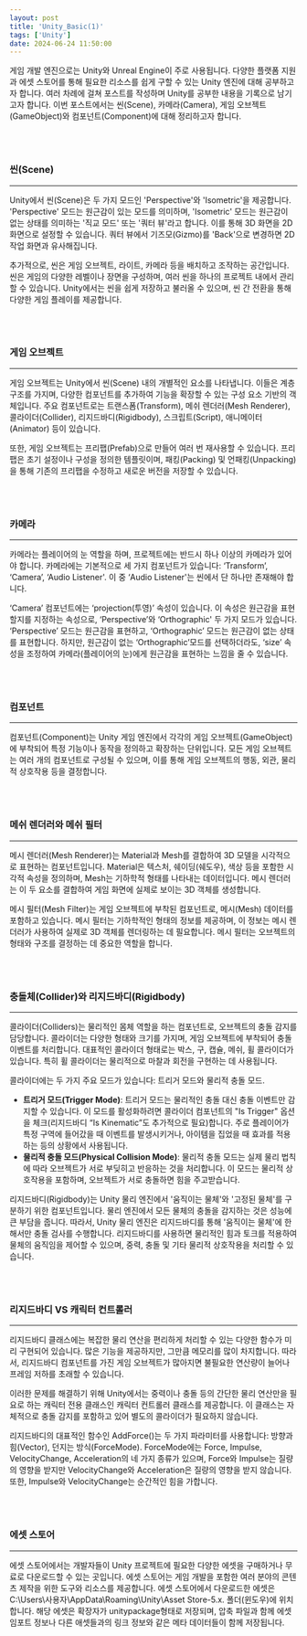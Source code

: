 ```yaml
---
layout: post
title: 'Unity_Basic(1)'
tags: ['Unity']
date: 2024-06-24 11:50:00
---
```


게임 개발 엔진으로는 Unity와 Unreal Engine이 주로 사용됩니다. 다양한 플랫폼 지원과 에셋 스토어를 통해 필요한 리소스를 쉽게 구할 수 있는 Unity 엔진에 대해 공부하고자 합니다. 여러 차례에 걸쳐 포스트를 작성하며 Unity를 공부한 내용을 기록으로 남기고자 합니다. 이번 포스트에서는 씬(Scene), 카메라(Camera), 게임 오브젝트(GameObject)와 컴포넌트(Component)에 대해 정리하고자 합니다.

<br>
<br>

### **씬(Scene)**

---

Unity에서 씬(Scene)은 두 가지 모드인 'Perspective'와 'Isometric'을 제공합니다. 'Perspective' 모드는 원근감이 있는 모드를 의미하며, 'Isometric' 모드는 원근감이 없는 상태를 의미하는 '직교 모드' 또는 '쿼터 뷰'라고 합니다. 이를 통해 3D 화면을 2D 화면으로 설정할 수 있습니다. 쿼터 뷰에서 기즈모(Gizmo)를 'Back'으로 변경하면 2D 작업 화면과 유사해집니다.

추가적으로, 씬은 게임 오브젝트, 라이트, 카메라 등을 배치하고 조작하는 공간입니다. 씬은 게임의 다양한 레벨이나 장면을 구성하며, 여러 씬을 하나의 프로젝트 내에서 관리할 수 있습니다. Unity에서는 씬을 쉽게 저장하고 불러올 수 있으며, 씬 간 전환을 통해 다양한 게임 플레이를 제공합니다.

<br>
<br>

### **게임 오브젝트**

---

게임 오브젝트는 Unity에서 씬(Scene) 내의 개별적인 요소를 나타냅니다. 이들은 계층 구조를 가지며, 다양한 컴포넌트를 추가하여 기능을 확장할 수 있는 구성 요소 기반의 객체입니다. 주요 컴포넌트로는 트랜스폼(Transform), 메쉬 렌더러(Mesh Renderer), 콜라이더(Collider), 리지드바디(Rigidbody), 스크립트(Script), 애니메이터(Animator) 등이 있습니다.

또한, 게임 오브젝트는 프리팹(Prefab)으로 만들어 여러 번 재사용할 수 있습니다. 프리팹은 초기 설정이나 구성을 정의한 템플릿이며, 패킹(Packing) 및 언패킹(Unpacking)을 통해 기존의 프리팹을 수정하고 새로운 버전을 저장할 수 있습니다.

<br>
<br>

### **카메라**

---

카메라는 플레이어의 눈 역할을 하며, 프로젝트에는 반드시 하나 이상의 카메라가 있어야 합니다. 카메라에는 기본적으로 세 가지 컴포넌트가 있습니다: ‘Transform’, ‘Camera’, ‘Audio Listener'. 이 중 ‘Audio Listener'는 씬에서 단 하나만 존재해야 합니다.

‘Camera’ 컴포넌트에는 ‘projection(투영)’ 속성이 있습니다. 이 속성은 원근감을 표현할지를 지정하는 속성으로, ‘Perspective’와 ‘Orthographic' 두 가지 모드가 있습니다. ‘Perspective’ 모드는 원근감을 표현하고, ‘Orthographic’ 모드는 원근감이 없는 상태를 표현합니다. 하지만, 원근감이 없는 ‘Orthographic’모드를 선택하더라도, ‘size’ 속성을 조정하여 카메라(플레이어의 눈)에게 원근감을 표현하는 느낌을 줄 수 있습니다.

<br>
<br>

### **컴포넌트**

---

컴포넌트(Component)는 Unity 게임 엔진에서 각각의 게임 오브젝트(GameObject)에 부착되어 특정 기능이나 동작을 정의하고 확장하는 단위입니다. 모든 게임 오브젝트는 여러 개의 컴포넌트로 구성될 수 있으며, 이를 통해 게임 오브젝트의 행동, 외관, 물리적 상호작용 등을 결정합니다.

<br>
<br>

### **메쉬 렌더러와 메쉬 필터**

---

메시 렌더러(Mesh Renderer)는 Material과 Mesh를 결합하여 3D 모델을 시각적으로 표현하는 컴포넌트입니다. Material은 텍스처, 쉐이딩(쉐도우), 색상 등을 포함한 시각적 속성을 정의하며, Mesh는 기하학적 형태를 나타내는 데이터입니다. 메시 렌더러는 이 두 요소를 결합하여 게임 화면에 실제로 보이는 3D 객체를 생성합니다.

메시 필터(Mesh Filter)는 게임 오브젝트에 부착된 컴포넌트로, 메시(Mesh) 데이터를 포함하고 있습니다. 메시 필터는 기하학적인 형태의 정보를 제공하며, 이 정보는 메시 렌더러가 사용하여 실제로 3D 객체를 렌더링하는 데 필요합니다. 메시 필터는 오브젝트의 형태와 구조를 결정하는 데 중요한 역할을 합니다.

<br>
<br>

### **충돌체(Collider)와 리지드바디(Rigidbody)**

---

콜라이더(Colliders)는 물리적인 몸체 역할을 하는 컴포넌트로, 오브젝트의 충돌 감지를 담당합니다. 콜라이더는 다양한 형태와 크기를 가지며, 게임 오브젝트에 부착되어 충돌 이벤트를 처리합니다. 대표적인 콜라이더 형태로는 박스, 구, 캡슐, 메쉬, 휠 콜라이더가 있습니다. 특히 휠 콜라이더는 물리적으로 마찰과 회전을 구현하는 데 사용됩니다.

콜라이더에는 두 가지 주요 모드가 있습니다: 트리거 모드와 물리적 충돌 모드.

- **트리거 모드(Trigger Mode)**: 트리거 모드는 물리적인 충돌 대신 충돌 이벤트만 감지할 수 있습니다. 이 모드를 활성화하려면 콜라이더 컴포넌트의 "Is Trigger" 옵션을 체크(리지드바디 “Is Kinematic”도 추가적으로 필요)합니다. 주로 플레이어가 특정 구역에 들어갔을 때 이벤트를 발생시키거나, 아이템을 집었을 때 효과를 적용하는 등의 상황에서 사용됩니다.
- **물리적 충돌 모드(Physical Collision Mode)**: 물리적 충돌 모드는 실제 물리 법칙에 따라 오브젝트가 서로 부딪히고 반응하는 것을 처리합니다. 이 모드는 물리적 상호작용을 포함하며, 오브젝트가 서로 충돌하면 힘을 주고받습니다.

리지드바디(Rigidbody)는 Unity 물리 엔진에서 '움직이는 물체'와 '고정된 물체'를 구분하기 위한 컴포넌트입니다. 물리 엔진에서 모든 물체의 충돌을 감지하는 것은 성능에 큰 부담을 줍니다. 따라서, Unity 물리 엔진은 리지드바디를 통해 '움직이는 물체'에 한해서만 충돌 검사를 수행합니다. 리지드바디를 사용하면 물리적인 힘과 토크를 적용하여 물체의 움직임을 제어할 수 있으며, 중력, 충돌 및 기타 물리적 상호작용을 처리할 수 있습니다.

<br>
<br>

### **리지드바디 VS 캐릭터 컨트롤러**

---

리지드바디 클래스에는 복잡한 물리 연산을 편리하게 처리할 수 있는 다양한 함수가 미리 구현되어 있습니다. 많은 기능을 제공하지만, 그만큼 메모리를 많이 차지합니다. 따라서, 리지드바디 컴포넌트를 가진 게임 오브젝트가 많아지면 불필요한 연산량이 늘어나 프레임 저하를 초래할 수 있습니다.

이러한 문제를 해결하기 위해 Unity에서는 중력이나 충돌 등의 간단한 물리 연산만을 필요로 하는 캐릭터 전용 클래스인 캐릭터 컨트롤러 클래스를 제공합니다. 이 클래스는 자체적으로 충돌 감지를 포함하고 있어 별도의 콜라이더가 필요하지 않습니다.

리지드바디의 대표적인 함수인 AddForce()는 두 가지 파라미터를 사용합니다: 방향과 힘(Vector), 던지는 방식(ForceMode). ForceMode에는 Force, Impulse, VelocityChange, Acceleration의 네 가지 종류가 있으며, Force와 Impulse는 질량의 영향을 받지만 VelocityChange와 Acceleration은 질량의 영향을 받지 않습니다. 또한, Impulse와 VelocityChange는 순간적인 힘을 가합니다.

<br>
<br>

### **에셋 스토어**

---

에셋 스토어에서는 개발자들이 Unity 프로젝트에 필요한 다양한 에셋을 구매하거나 무료로 다운로드할 수 있는 곳입니다. 에셋 스토어는 게임 개발을 포함한 여러 분야의 콘텐츠 제작을 위한 도구와 리소스를 제공합니다.
에셋 스토어에서 다운로드한 에셋은 C:\Users\사용자\AppData\Roaming\Unity\Asset Store-5.x. 폴더(윈도우)에 위치합니다. 해당 에셋은 확장자가 unitypackage형태로 저장되며, 압축 파일과 함께 에셋 임포트 정보나 다른 애셋들과의 링크 정보와 같은 메타 데이터들이 함께 저장됩니다.
